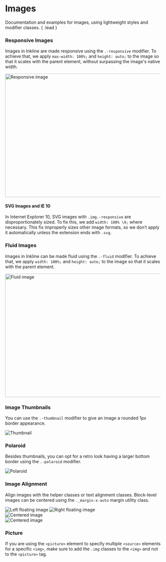 # Images
Documentation and examples for images, using lightweight styles and modifier classes. { .lead }

### Responsive Images
Images in Inkline are made responsive using the `.-responsive` modifier. To achieve that, we apply `max-width: 100%;` 
and `height: auto;` to the image so that it scales with the parent element, without surpassing the image's native width.

<i-code-preview title="Responsive Images">

<img src="https://placehold.it/1000x400" width="1000" height="400" class="image -responsive" alt="Responsive image" link="https://github.com/inkline/inkline/tree/master/src/css/core/images">

<template slot="html">

~~~html
<img src="..." width="1000" height="400" class="image -responsive" alt="Responsive image">
~~~

</template>
</i-code-preview>

#### SVG Images and IE 10
In Internet Explorer 10, SVG images with `.img.-responsive` are disproportionately sized. 
To fix this, we add `width: 100% \9;` where necessary. This fix improperly sizes other image formats, so we don’t 
apply it automatically unless the extension ends with `.svg`.

### Fluid Images
Images in Inkline can be made fluid using the `.-fluid` modifier. To achieve that, we apply `width: 100%;` 
and `height: auto;` to the image so that it scales with the parent element.

<i-code-preview title="Fluid Images" link="https://github.com/inkline/inkline/tree/master/src/css/core/images">

<img src="https://placehold.it/1200x400" width="1200" height="400" class="image -fluid" alt="Fluid image">

<template slot="html">

~~~html
<img src="..." width="1200" height="400" class="image -fluid" alt="Fluid image">
~~~

</template>
</i-code-preview>

### Image Thumbnails
You can use the `.-thumbnail` modifier to give an image a rounded 1px border appearance.

<i-code-preview title="Image Thumbnails" link="https://github.com/inkline/inkline/tree/master/src/css/core/images">

<img src="https://placehold.it/200x200" class="image -thumbnail" alt="Thumbnail">

<template slot="html">

~~~html
<img src="..." class="image -thumbnail" alt="Thumbnail">
~~~

</template>
</i-code-preview>

### Polaroid
Besides thumbnails, you can opt for a retro look having a larger bottom border using the `.-polaroid` modifier.

<i-code-preview title="Polaroid Image" link="https://github.com/inkline/inkline/tree/master/src/css/core/images">

<img src="https://placehold.it/200x200" class="image -polaroid" alt="Polaroid">

<template slot="html">

~~~html
<img src="..." class="image -polaroid" alt="Polaroid">
~~~

</template>
</i-code-preview>

### Image Alignment
Align images with the helper classes or text alignment classes. Block-level images can be centered using the `._margin-x-auto` 
margin utility class.

<i-code-preview title="Image Alignment - Float Left and Right" link="https://github.com/inkline/inkline/tree/master/src/css/core/images">

<div class="_clearfix">
    <img src="https://placehold.it/200x200" class="image _float-left" alt="Left floating image">
    <img src="https://placehold.it/200x200" class="image _float-right" alt="Right floating image">
</div>

<template slot="html">

~~~html
<img src="..." class="image _float-left" alt="Left floating image">
<img src="..." class="image _float-right" alt="Right floating image">
~~~

</template>
</i-code-preview>

<i-code-preview title="Image Alignment - Text Center" link="https://github.com/inkline/inkline/tree/master/src/css/core/images">

<div class="_text-center">
    <img src="https://placehold.it/200x200" alt="Centered image">
</div>

<template slot="html">

~~~html
<div class="_text-center">
    <img src="https://placehold.it/200x200" alt="Centered image">
</div>
~~~

</template>
</i-code-preview>

<i-code-preview title="Image Alignment - Margin Auto" link="https://github.com/inkline/inkline/tree/master/src/css/core/images">

<img src="https://placehold.it/200x200" class="_display-block _margin-x-auto" alt="Centered image">

<template slot="html">

~~~html
<img src="https://placehold.it/200x200" class="_display-block _margin-x-auto" alt="Centered image">
~~~

</template>
</i-code-preview>

### Picture
If you are using the `<picture>` element to specify multiple `<source>` elements for a specific `<img>`, make sure to add 
the `.img` classes to the `<img>` and not to the `<picture>` tag.

<i-code-preview title="Image Alignment - Margin Auto" default-active="html" link="https://github.com/inkline/inkline/tree/master/src/css/core/images">
<template slot="html">

~~~html
​<picture>
    <source srcset="..." type="image/svg+xml">
    <img src="..." class="img -fluid -thumbnail" alt="...">
</picture>
~~~

</template>
</i-code-preview>
